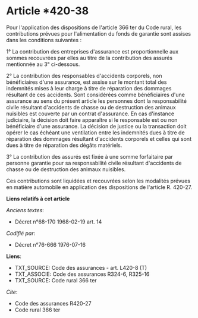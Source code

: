 # Article *420-38

Pour l'application des dispositions de l'article 366 ter du Code rural, les contributions prévues pour l'alimentation du
fonds de garantie sont assises dans les conditions suivantes :

1° La contribution des entreprises d'assurance est proportionnelle aux sommes recouvrées par elles au titre de la
contribution des assurés mentionnée au 3° ci-dessous.

2° La contribution des responsables d'accidents corporels, non bénéficiaires d'une assurance, est assise sur le montant total
des indemnités mises à leur charge à titre de réparation des dommages résultant de ces accidents. Sont considérées comme
bénéficiaires d'une assurance au sens du présent article les personnes dont la responsabilité civile résultant d'accidents de
chasse ou de destruction des animaux nuisibles est couverte par un contrat d'assurance. En cas d'instance judiciaire, la
décision doit faire apparaître si le responsable est ou non bénéficiaire d'une assurance. La décision de justice ou la
transaction doit opérer le cas échéant une ventilation entre les indemnités dues à titre de réparation des dommages résultant
d'accidents corporels et celles qui sont dues à titre de réparation des dégâts matériels.

3° La contribution des assurés est fixée à une somme forfaitaire par personne garantie pour sa responsabilité civile
résultant d'accidents de chasse ou de destruction des animaux nuisibles.

Ces contributions sont liquidées et recouvrées selon les modalités prévues en matière automobile en application des
dispositions de l'article R. 420-27.

**Liens relatifs à cet article**

_Anciens textes_:

  - Décret n°68-170 1968-02-19 art. 14

_Codifié par_:

  - Décret n°76-666 1976-07-16

**Liens**:

  - TXT_SOURCE: Code des assurances - art. L420-8 (T)
  - TXT_ASSOCIE: Code des assurances R324-6, R325-16
  - TXT_SOURCE: Code rural 366 ter

_Cite_:

  - Code des assurances R420-27
  - Code rural 366 ter
